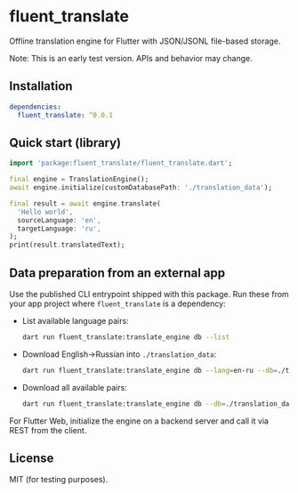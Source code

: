 # fluent_translate

Offline translation engine for Flutter with JSON/JSONL file-based storage.

Note: This is an early test version. APIs and behavior may change.

## Installation

```yaml
dependencies:
  fluent_translate: ^0.0.1
```

## Quick start (library)

```dart
import 'package:fluent_translate/fluent_translate.dart';

final engine = TranslationEngine();
await engine.initialize(customDatabasePath: './translation_data');

final result = await engine.translate(
  'Hello world',
  sourceLanguage: 'en',
  targetLanguage: 'ru',
);
print(result.translatedText);
```

## Data preparation from an external app

Use the published CLI entrypoint shipped with this package. Run these from your app project where `fluent_translate` is a dependency:

- List available language pairs:
  ```sh
  dart run fluent_translate:translate_engine db --list
  ```
- Download English→Russian into `./translation_data`:
  ```sh
  dart run fluent_translate:translate_engine db --lang=en-ru --db=./translation_data
  ```
- Download all available pairs:
  ```sh
  dart run fluent_translate:translate_engine db --db=./translation_data
  ```

For Flutter Web, initialize the engine on a backend server and call it via REST from the client.

## License

MIT (for testing purposes).
